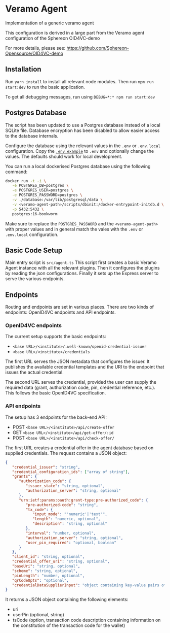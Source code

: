 # Veramo Agent
Implementation of a generic veramo agent

This configuration is derived in a large part from the Veramo agent configuration of the Sphereon OID4VC-demo

For more details, please see: https://github.com/Sphereon-Opensource/OID4VC-demo

## Installation

Run `yarn install` to install all relevant node modules. Then run `npm run start:dev` to run the basic application.

To get all debugging messages, run using `DEBUG=*:* npm run start:dev`

## Postgres Database

The script has been updated to use a Postgres database instead of a local SQLite file. Database encryption has been disabled to allow easier access to the database internals.

Configure the database using the relevant values in the `.env` or `.env.local` configuration. Copy the [`.env.example`](./.env.example) to `.env` and optionally change the values. The defaults should work for local development.

You can run a local dockerised Postgres database using the following command:

```bash
docker run -t -i \
   -e POSTGRES_DB=postgres \
   -e POSTGRES_USER=postgres \
   -e POSTGRES_PASSWORD=postgres \
   -v ./database:/var/lib/postgresql/data \
   -v <veramo-agent-path>/scripts/dbinit:/docker-entrypoint-initdb.d \
   -p 5432:5432 \
   postgres:16-bookworm
```

Make sure to replace the `POSTGRES_PASSWORD` and the `<veramo-agent-path>` with proper values and in general match the vales with the `.env` or `.env.local` configuration.

## Basic Code Setup

Main entry script is `src/agent.ts`
This script first creates a basic Veramo Agent instance with all the relevant plugins. Then it configures the plugins by reading the json configurations. Finally it sets up the Express server to serve the various endpoints.

## Endpoints

Routing and endpoints are set in various places. There are two kinds of endpoints: OpenID4VC endpoints and API endpoints.

### OpenID4VC endpoints

The current setup supports the basic endpoints:

- `<base URL>/<institute>/.well-known/openid-credential-issuer`
- `<base URL>/<institute>/credentials`

The first URL serves the JSON metadata that configures the issuer. It publishes the available credential templates and the URI to the endpoint that issues the actual credential.

The second URL serves the credential, provided the user can supply the required data (grant, authorization code, pin, credential reference, etc.). This follows the basic OpenID4VC specification.

### API endpoints

The setup has 3 endpoints for the back-end API:

- POST `<base URL>/<institute>/api/create-offer`
- GET `<base URL>/<institute>/api/get-offer/:id`
- POST `<base URL>/<institute>/api/check-offer/`

The first URL creates a credential offer in the agent database based on supplied credentials. The request contains a JSON object:
```json
{
   "credential_issuer": "string",
   "credential_configuration_ids": ["array of string"],
   "grants": {
      "authorization_code": {
         "issuer_state": "string, optional",
         "authorization_server": "string, optional"
      },
      "urn:ietf:params:oauth:grant-type:pre-authorized_code": {
         "pre-authorized-code": "string",
         "tx_code": {
            "input_mode": "'numeric'|'text'",
            "length": "numeric, optional",
            "description": "string, optional"
         },
         "interval": "number, optional",
         "authorization_server": "string, optional",
         "user_pin_required": "optional, boolean"
      }
   },
   "client_id": "string, optional",
   "credential_offer_uri": "string, optional",
   "baseUri": "string, optional",
   "scheme": "string, optional",
   "pinLength": "number, optional",
   "qrCodeOpts": "optional",
   "credentialDataSupplierInput": "object containing key-value pairs of the credentials"
}
```
It returns a JSON object containing the following elements:

- uri
- userPin (optional, string)
- tsCode (option, transaction code description containing information on the constitution of the transaction code for the wallet)
